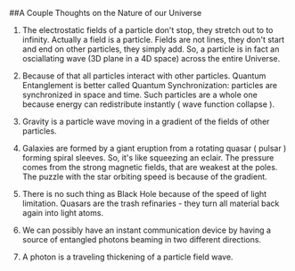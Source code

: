
##A Couple Thoughts on the Nature of our Universe

  1.  The electrostatic fields of a particle don't stop, they stretch out to to infinity.
      Actually a field is a particle. Fields are not lines, they don't start and end on other
      particles, they simply add. So, a particle is in fact an osciallating wave (3D plane in a 4D
      space) across the entire Universe.

  2.  Because of that all particles interact with other particles. Quantum Entanglement is better
      called Quantum Synchronization: particles are synchronized in space and time. Such particles
      are a whole one because energy can redistribute instantly ( wave function collapse ).

  3.  Gravity is a particle wave moving in a gradient of the fields of other particles. 
      
  4.  Galaxies are formed by a giant eruption from a rotating quasar ( pulsar ) forming spiral 
      sleeves. So, it's like squeezing an eclair. The pressure comes from the strong magnetic fields,
      that are weakest at the poles. The puzzle with the star orbiting speed is because of 
      the gradient.

  5.  There is no such thing as Black Hole because of the speed of light limitation. Quasars are
      the trash refinaries - they turn all material back again into light atoms.

  6.  We can possibly have an instant communication device by having a source of entangled photons
      beaming in two different directions.

  7.  A photon is a traveling thickening of a particle field wave.


